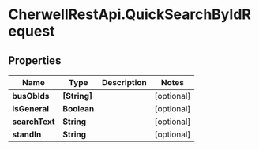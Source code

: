 # CherwellRestApi.QuickSearchByIdRequest

## Properties
Name | Type | Description | Notes
------------ | ------------- | ------------- | -------------
**busObIds** | **[String]** |  | [optional] 
**isGeneral** | **Boolean** |  | [optional] 
**searchText** | **String** |  | [optional] 
**standIn** | **String** |  | [optional] 


